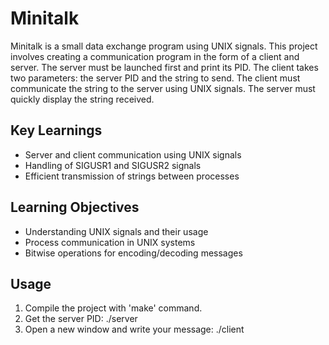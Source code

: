 # Minitalk

Minitalk is a small data exchange program using UNIX signals. This project involves creating a communication program in the form of a client and server. The server must be launched first and print its PID. The client takes two parameters: the server PID and the string to send. The client must communicate the string to the server using UNIX signals. The server must quickly display the string received.

## Key Learnings

- Server and client communication using UNIX signals
- Handling of SIGUSR1 and SIGUSR2 signals
- Efficient transmission of strings between processes

## Learning Objectives

- Understanding UNIX signals and their usage
- Process communication in UNIX systems
- Bitwise operations for encoding/decoding messages

## Usage

1. Compile the project with 'make' command.
2. Get the server PID: ./server
3. Open a new window and write your message: ./client <PID> <Message>
